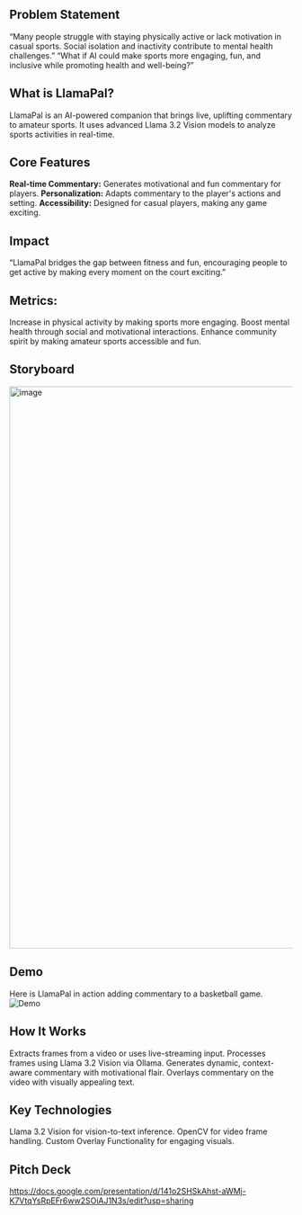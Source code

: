 ## Problem Statement 
“Many people struggle with staying physically active or lack motivation in casual sports. Social isolation and inactivity contribute to mental health challenges.”
“What if AI could make sports more engaging, fun, and inclusive while promoting health and well-being?”

## What is LlamaPal?
LlamaPal is an AI-powered companion that brings live, uplifting commentary to amateur sports. It uses advanced Llama 3.2 Vision models to analyze sports activities in real-time.

## Core Features
**Real-time Commentary:** Generates motivational and fun commentary for players.
**Personalization:** Adapts commentary to the player's actions and setting.
**Accessibility:** Designed for casual players, making any game exciting.

## Impact 
“LlamaPal bridges the gap between fitness and fun, encouraging people to get active by making every moment on the court exciting.”

## Metrics:
Increase in physical activity by making sports more engaging.
Boost mental health through social and motivational interactions.
Enhance community spirit by making amateur sports accessible and fun.

## Storyboard
 <img width="1000" alt="image" src="https://github.com/user-attachments/assets/6ecc6e8f-54e2-4cc3-8a47-a09bdde599d3">


## Demo
Here is LlamaPal in action adding commentary to a basketball game.
![Demo](data/demo/processed_frames_image.gif)

## How It Works
Extracts frames from a video or uses live-streaming input.
Processes frames using Llama 3.2 Vision via Ollama.
Generates dynamic, context-aware commentary with motivational flair.
Overlays commentary on the video with visually appealing text.

## Key Technologies
Llama 3.2 Vision for vision-to-text inference.
OpenCV for video frame handling.
Custom Overlay Functionality for engaging visuals.

## Pitch Deck
https://docs.google.com/presentation/d/141o2SHSkAhst-aWMj-K7VtqYsRpEFr6ww2SOiAJ1N3s/edit?usp=sharing 






